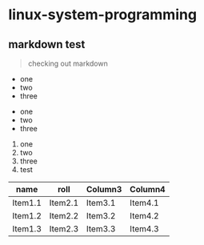 # linux-system-programming
## markdown test
> checking out markdown

- one
- two
- three

* one
* two
* three

1. one
2. two
3. three
4. test

| name | roll | Column3 | Column4 |
| --------------- | --------------- | --------------- | --------------- |
| Item1.1 | Item2.1 | Item3.1 | Item4.1 |
| Item1.2 | Item2.2 | Item3.2 | Item4.2 |
| Item1.3 | Item2.3 | Item3.3 | Item4.3 |

